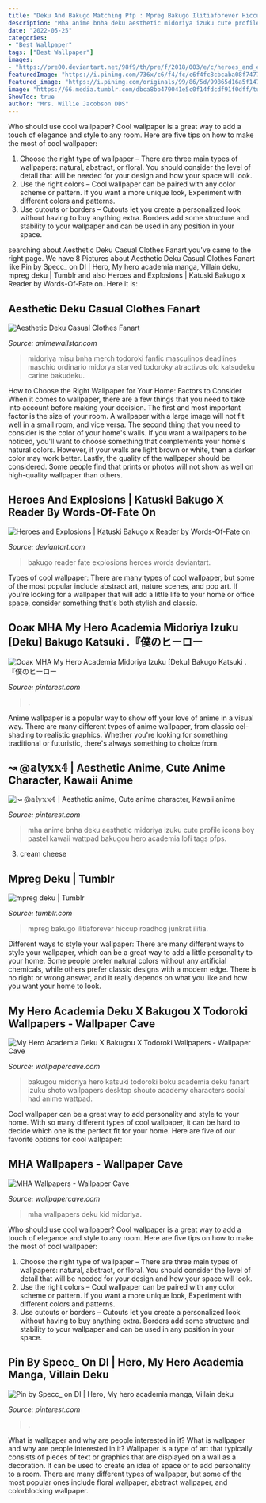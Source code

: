 ```yaml
---
title: "Deku And Bakugo Matching Pfp : Mpreg Bakugo Ilitiaforever Hiccup Roadhog Junkrat Ilitia"
description: "Mha anime bnha deku aesthetic midoriya izuku cute profile icons boy pastel kawaii wattpad bakugou hero academia lofi tags pfps"
date: "2022-05-25"
categories:
- "Best Wallpaper"
tags: ["Best Wallpaper"]
images:
- "https://pre00.deviantart.net/98f9/th/pre/f/2018/003/e/c/heroes_and_explosions___katuski_bakugo_x_reader_by_words_of_fate-dbytlve.jpg"
featuredImage: "https://i.pinimg.com/736x/c6/f4/fc/c6f4fc8cbcaba08f7477e36faa2f5fe6.jpg"
featured_image: "https://i.pinimg.com/originals/99/86/5d/99865d16a5f1470cb434c2cce5279f61.jpg"
image: "https://66.media.tumblr.com/dbca8bb479041e5c0f14fdcdf91f0dff/tumblr_p9tx11u0rr1sdolh7o1_500.jpg"
ShowToc: true
author: "Mrs. Willie Jacobson DDS"
---
```



Who should use cool wallpaper?
Cool wallpaper is a great way to add a touch of elegance and style to any room. Here are five tips on how to make the most of cool wallpaper: 
1) Choose the right type of wallpaper – There are three main types of wallpapers: natural, abstract, or floral. You should consider the level of detail that will be needed for your design and how your space will look. 
2) Use the right colors – Cool wallpaper can be paired with any color scheme or pattern. If you want a more unique look, Experiment with different colors and patterns. 
3) Use cutouts or borders – Cutouts let you create a personalized look without having to buy anything extra. Borders add some structure and stability to your wallpaper and can be used in any position in your space.

	

		
searching about Aesthetic Deku Casual Clothes Fanart you've came to the right page. We have 8 Pictures about Aesthetic Deku Casual Clothes Fanart like Pin by Specc_ on DI | Hero, My hero academia manga, Villain deku, mpreg deku | Tumblr and also Heroes and Explosions | Katuski Bakugo x Reader by Words-Of-Fate on. Here it is:
		
    
## Aesthetic Deku Casual Clothes Fanart

<img loading=lazy src="https://i.pinimg.com/originals/99/86/5d/99865d16a5f1470cb434c2cce5279f61.jpg" onerror="this.onerror=null;this.src='https://tse2.mm.bing.net/th?id=OIP.gqR3VokH-CFN8zG7Qx1W1AHaMR&amp;pid=15.1';" alt="Aesthetic Deku Casual Clothes Fanart">

_Source: animewallstar.com_

>midoriya misu bnha merch todoroki fanfic masculinos deadlines maschio ordinario midorya starved todoroky atractivos ofc katsudeku carine bakudeku. 

	

How to Choose the Right Wallpaper for Your Home: Factors to Consider
When it comes to wallpaper, there are a few things that you need to take into account before making your decision. The first and most important factor is the size of your room. A wallpaper with a large image will not fit well in a small room, and vice versa. 
The second thing that you need to consider is the color of your home's walls. If you want a wallpapers to be noticed, you'll want to choose something that complements your home's natural colors. However, if your walls are light brown or white, then a darker color may work better. 
Lastly, the quality of the wallpaper should be considered. Some people find that prints or photos will not show as well on high-quality wallpaper than others.

    
## Heroes And Explosions | Katuski Bakugo X Reader By Words-Of-Fate On

<img loading=lazy src="https://pre00.deviantart.net/98f9/th/pre/f/2018/003/e/c/heroes_and_explosions___katuski_bakugo_x_reader_by_words_of_fate-dbytlve.jpg" onerror="this.onerror=null;this.src='https://tse3.mm.bing.net/th?id=OIP.AHgCQcce56Y_B_uAWdXNiwHaLv&amp;pid=15.1';" alt="Heroes and Explosions | Katuski Bakugo x Reader by Words-Of-Fate on">

_Source: deviantart.com_

>bakugo reader fate explosions heroes words deviantart. 

	

Types of cool wallpaper:
There are many types of cool wallpaper, but some of the most popular include abstract art, nature scenes, and pop art. If you're looking for a wallpaper that will add a little life to your home or office space, consider something that's both stylish and classic.

    
## Ооак MHA My Hero Academia Midoriya Izuku [Deku] Bakugo Katsuki .『僕のヒーロー

<img loading=lazy src="https://i.pinimg.com/736x/bb/d4/48/bbd448c5e923551aed9a8310fc2d19fd.jpg" onerror="this.onerror=null;this.src='https://tse4.mm.bing.net/th?id=OIP.Sv8lHvLrL5d1YLikldBo_wHaLH&amp;pid=15.1';" alt="Ооак MHA My Hero Academia Midoriya Izuku [Deku] Bakugo Katsuki .『僕のヒーロー">

_Source: pinterest.com_

>. 

	

Anime wallpaper is a popular way to show off your love of anime in a visual way. There are many different types of anime wallpaper, from classic cel-shading to realistic graphics. Whether you're looking for something traditional or futuristic, there's always something to choice from.

    
## ↝ @𝕒𝕝𝕪𝕩𝕩𝟜 | Aesthetic Anime, Cute Anime Character, Kawaii Anime

<img loading=lazy src="https://i.pinimg.com/736x/5e/71/9a/5e719af6156481988c92a74cbc0df580.jpg" onerror="this.onerror=null;this.src='https://tse3.mm.bing.net/th?id=OIP.k2xsp_uOpRYuaXSaI_gePAHaHa&amp;pid=15.1';" alt="↝ @𝕒𝕝𝕪𝕩𝕩𝟜 | Aesthetic anime, Cute anime character, Kawaii anime">

_Source: pinterest.com_

>mha anime bnha deku aesthetic midoriya izuku cute profile icons boy pastel kawaii wattpad bakugou hero academia lofi tags pfps. 

	

3. cream cheese 

    
## Mpreg Deku | Tumblr

<img loading=lazy src="https://66.media.tumblr.com/dbca8bb479041e5c0f14fdcdf91f0dff/tumblr_p9tx11u0rr1sdolh7o1_500.jpg" onerror="this.onerror=null;this.src='https://tse4.mm.bing.net/th?id=OIP.Rrn7U1mcYdxnPvVTGdY-kAHaKl&amp;pid=15.1';" alt="mpreg deku | Tumblr">

_Source: tumblr.com_

>mpreg bakugo ilitiaforever hiccup roadhog junkrat ilitia. 

	

Different ways to style your wallpaper:
There are many different ways to style your wallpaper, which can be a great way to add a little personality to your home. Some people prefer natural colors without any artificial chemicals, while others prefer classic designs with a modern edge. There is no right or wrong answer, and it really depends on what you like and how you want your home to look.

    
## My Hero Academia Deku X Bakugou X Todoroki Wallpapers - Wallpaper Cave

<img loading=lazy src="https://wallpapercave.com/wp/wp5706740.jpg" onerror="this.onerror=null;this.src='https://tse4.mm.bing.net/th?id=OIP.aJmSk7Ss0hvNcYmCP8yCZQHaEu&amp;pid=15.1';" alt="My Hero Academia Deku X Bakugou X Todoroki Wallpapers - Wallpaper Cave">

_Source: wallpapercave.com_

>bakugou midoriya hero katsuki todoroki boku academia deku fanart izuku shoto wallpapers desktop shouto academy characters social had anime wattpad. 

	

Cool wallpaper can be a great way to add personality and style to your home. With so many different types of cool wallpaper, it can be hard to decide which one is the perfect fit for your home. Here are five of our favorite options for cool wallpaper: 

    
## MHA Wallpapers - Wallpaper Cave

<img loading=lazy src="https://wallpapercave.com/wp/wp3858345.jpg" onerror="this.onerror=null;this.src='https://tse3.mm.bing.net/th?id=OIP.cWnUKaTYrmR8tJYI209UMQHaMu&amp;pid=15.1';" alt="MHA Wallpapers - Wallpaper Cave">

_Source: wallpapercave.com_

>mha wallpapers deku kid midoriya. 

	

Who should use cool wallpaper?
Cool wallpaper is a great way to add a touch of elegance and style to any room. Here are five tips on how to make the most of cool wallpaper: 
1) Choose the right type of wallpaper – There are three main types of wallpapers: natural, abstract, or floral. You should consider the level of detail that will be needed for your design and how your space will look. 
2) Use the right colors – Cool wallpaper can be paired with any color scheme or pattern. If you want a more unique look, Experiment with different colors and patterns. 
3) Use cutouts or borders – Cutouts let you create a personalized look without having to buy anything extra. Borders add some structure and stability to your wallpaper and can be used in any position in your space.

    
## Pin By Specc_ On DI | Hero, My Hero Academia Manga, Villain Deku

<img loading=lazy src="https://i.pinimg.com/736x/c6/f4/fc/c6f4fc8cbcaba08f7477e36faa2f5fe6.jpg" onerror="this.onerror=null;this.src='https://tse3.mm.bing.net/th?id=OIP.MqIwGhq-h0zuMvqgtC5w3AHaKq&amp;pid=15.1';" alt="Pin by Specc_ on DI | Hero, My hero academia manga, Villain deku">

_Source: pinterest.com_

>. 

	

What is wallpaper and why are people interested in it?
What is wallpaper and why are people interested in it?
Wallpaper is a type of art that typically consists of pieces of text or graphics that are displayed on a wall as a decoration. It can be used to create an idea of space or to add personality to a room. There are many different types of wallpaper, but some of the most popular ones include floral wallpaper, abstract wallpaper, and colorblocking wallpaper.


